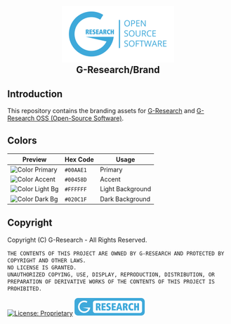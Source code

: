 <h2 align="center">
    <a href="https://github.com/G-Research"><img src="./logo/GR-OSS/logo.svg" height="128px" alt="G-Research"></a>
    <br>
    <span>G-Research/Brand</span>
</h2>

## Introduction

This repository contains the branding assets for [G-Research](https://www.gresearch.com/)
and [G-Research OSS (Open-Source Software)](https://opensource.gresearch.com/).

## Colors

| Preview                                                                                                          | Hex Code  | Usage            |
|------------------------------------------------------------------------------------------------------------------|-----------|------------------|
| ![Color Primary](https://img.shields.io/badge/%7F%20%20%20%20%20%20%20%20%20%20%20%20%20%20%20%20%20%7F-00AAE1)  | `#00AAE1` | Primary          |
| ![Color Accent](https://img.shields.io/badge/%7F%20%20%20%20%20%20%20%20%20%20%20%20%20%20%20%20%20%7F-00458D)   | `#00458D` | Accent           |
| ![Color Light Bg](https://img.shields.io/badge/%7F%20%20%20%20%20%20%20%20%20%20%20%20%20%20%20%20%20%7F-FFFFFF) | `#FFFFFF` | Light Background |
| ![Color Dark Bg](https://img.shields.io/badge/%7F%20%20%20%20%20%20%20%20%20%20%20%20%20%20%20%20%20%7F-020C1F)  | `#020C1F` | Dark Background  |

## Copyright

Copyright (C) G-Research - All Rights Reserved.

```text
THE CONTENTS OF THIS PROJECT ARE OWNED BY G-RESEARCH AND PROTECTED BY COPYRIGHT AND OTHER LAWS.
NO LICENSE IS GRANTED.  
UNAUTHORIZED COPYING, USE, DISPLAY, REPRODUCTION, DISTRIBUTION, OR PREPARATION OF DERIVATIVE WORKS OF THE CONTENTS OF THIS PROJECT IS PROHIBITED.
```

[![License: Proprietary](https://img.shields.io/badge/License-Proprietary-red.svg)](./NOTICE)
[![Logo: G-Research](./badge/badge.svg)](https://github.com/G-Research)
